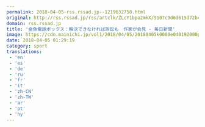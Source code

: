 ```yaml
---
permalink: 2018-04-05-rss.rssad.jp--1219632758.html
original: http://rss.rssad.jp/rss/artclk/ZLcY1bpa2mkX/9107c9d6d615d72bc31ca5c732cbfa6b?ul=VXlQQzDw0n68cJ5G9cUYjYvXl4nTJUiQlr6207CAVXx90kbIVZ6LxAedjLHhiZ3s7RsoXR8RKxPRPMuvKik7QaWPn7pg
domain: rss.rssad.jp
title: '金魚電話ボックス：解決できなければ訴訟も　作家が会見 - 毎日新聞'
image: https://cdn.mainichi.jp/vol1/2018/04/05/20180405k0000e040192000p/9.jpg?1
date: 2018-04-05 01:29:19
category: sport
translations: 
 - 'en'
 - 'es'
 - 'de'
 - 'ru'
 - 'fr'
 - 'it'
 - 'zh-CN'
 - 'zh-TW'
 - 'ar'
 - 'pt'
 - 'hy'
---
```


